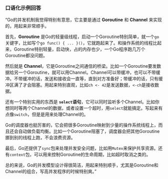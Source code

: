 ### 口语化示例回答

“Go的并发机制我觉得特别有意思，它主要是通过 **Goroutine** 和 **Channel** 来实现的，用起来非常顺手。

首先，**Goroutine** 是Go的轻量级线程，启动一个Goroutine特别简单，就一个`go`关键字，比如写个`go func() { ... }()`，它就跑起来了。和操作系统的线程比起来，Goroutine特别轻量，启动快，占的内存也少，一个Go程序跑几万个Goroutine都没问题。

然后就是 **Channel**，它是Goroutine之间通信的桥梁。比如一个Goroutine要发数据给另一个Goroutine，就可以用Channel。Channel可以带缓冲，也可以不带缓冲。不带缓冲的话，发送和接收会一直等，直到对方准备好；带缓冲的话，只有缓冲区满了才会阻塞。用起来特别直观，比如`ch <- 42`是发送数据，`<-ch`是接收数据。

还有一个特别实用的东西是 **`select`语句**，它可以同时监听多个Channel。比如你想同时等两个Channel的数据，或者设置一个超时，用`select`就能搞定。写起来有点像`switch`，但是是用来处理Channel的。

Go的调度器也挺厉害的，它会把很多Goroutine映射到少量的操作系统线程上，而且还会自动做负载均衡。比如一个Goroutine阻塞了，调度器会把其他Goroutine挪到别的线程上跑，不会浪费资源。

最后，Go还提供了`sync`包来处理并发安全问题，比如用`Mutex`来保护共享资源。还有`context`包，可以用来控制Goroutine的生命周期，比如超时取消之类的。

总的来说，Go的并发模型设计得很简洁，用起来特别顺手，尤其是Goroutine和Channel的组合，写高并发程序的时候特别爽。”